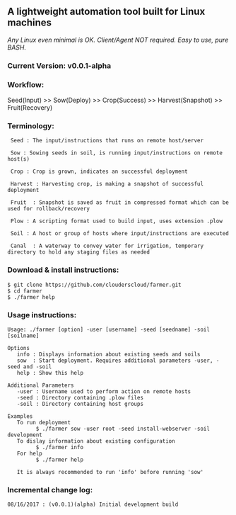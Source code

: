 ## A lightweight automation tool built for Linux machines
_Any Linux even minimal is OK. 
Client/Agent NOT required.
Easy to use, pure BASH._

### Current Version: v0.0.1-alpha

### Workflow:

Seed(Input) >> Sow(Deploy) >> Crop(Success) >> Harvest(Snapshot) >> Fruit(Recovery)

### Terminology:
```
 Seed : The input/instructions that runs on remote host/server

 Sow : Sowing seeds in soil, is running input/instructions on remote host(s)

 Crop : Crop is grown, indicates an successful deployment

 Harvest : Harvesting crop, is making a snapshot of successful deployment

 Fruit	: Snapshot is saved as fruit in compressed format which can be used for rollback/recovery

 Plow : A scripting format used to build input, uses extension .plow

 Soil : A host or group of hosts where input/instructions are executed

 Canal	: A waterway to convey water for irrigation, temporary directory to hold any staging files as needed
```
### Download & install instructions:
```
$ git clone https://github.com/clouderscloud/farmer.git
$ cd farmer
$ ./farmer help
```
### Usage instructions:
```
Usage: ./farmer [option] -user [username] -seed [seedname] -soil [soilname]

Options
   info : Displays information about existing seeds and soils
   sow  : Start deployment. Requires additional parameters -user, -seed and -soil
   help : Show this help

Additional Parameters
   -user : Username used to perform action on remote hosts
   -seed : Directory containing .plow files
   -soil : Directory containing host groups

Examples
   To run deployment
         $ ./farmer sow -user root -seed install-webserver -soil development
   To dislay information about existing configuration
         $ ./farmer info
   For help
         $ ./farmer help

   It is always recommended to run 'info' before running 'sow'
```
### Incremental change log:
```
08/16/2017 : (v0.0.1)(alpha) Initial development build
```
